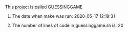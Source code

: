 This project is called  GUESSINGGAME

1. The date when make was run:
2020-05-17 12:19:31

2. The number of lines of code in guessinggame.sh is:
20
